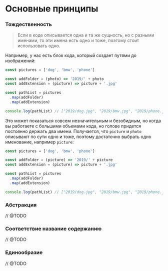 # Основные принципы

### Тождественность

> Если в коде описывается одна и та же сущность, но с разными именами, то эти имена есть одно и тоже, поэтому стоит использовать одно.

Например, у нас есть блок кода, который создает путями до изображений:

```javascript
const pictures = ['dog', 'bmw', 'phone']

const addFolder = (photo) => '2019/' + photo
const addExtension = (picture) => picture + '.jpg'

const pathList = pictures
  .map(addFolder)
  .map(addExtension)

console.log(pathList) // ["2019/dog.jpg", "2019/bmw.jpg", "2019/phone.jpg"]
```

Это может показаться совсем незначительным и безобидным, но когда вы работаете с большими объемами кода, но голове придется постоянно держать два имени. Получается, что `picture` и `photo` описывают по сути одно и тоже, поэтому достаточно выбрать одно именование, например `picture`:

```javascript
const pictures = ['dog', 'bmw', 'phone']

const addFolder = (picture) => '2019/' + picture
const addExtension = (picture) => picture + '.jpg'

const pathList = pictures
  .map(addFolder)
  .map(addExtension)

console.log(pathList) // ["2019/dog.jpg", "2019/bmw.jpg", "2019/phone.jpg"]
```

### Абстракция

// @TODO

### Соответствие название содержанию

// @TODO

### Единообразие

// @TODO







